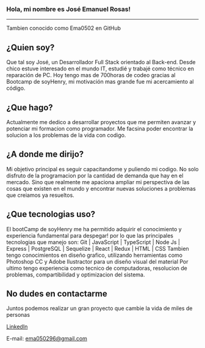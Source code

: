 ### Hola, mi nombre es José Emanuel Rosas!
----------------------
Tambien conocido como Ema0502 en GitHub

**¿Quien soy?**
----------------------
Que tal soy José, un Desarrollador Full Stack orientado al Back-end. Desde chico estuve interesado en el mundo IT, estudié y trabajé como técnico en reparación de PC. Hoy tengo mas de 700horas de codeo gracias al Bootcamp de soyHenry, mi motivación mas grande fue mi acercamiento al código.

**¿Que hago?**
----------------------
Actualmente me dedico a desarrollar proyectos que me permiten avanzar y potenciar mi formacion como programador. Me facsina poder encontrar la solucion a los problemas de la vida con codigo.

**¿A donde me dirijo?**
----------------------
Mi objetivo principal es seguir capacitandome y puliendo mi codigo.
No solo disfruto de la programacion por la cantidad de demanda que hay en el mercado. Sino que realmente me apaciona ampliar mi perspectiva de las cosas que existen en el mundo y encontrar nuevas soluciones a problemas que creiamos ya resueltos.

**¿Que tecnologias uso?**
----------------------
El bootCamp de soyHenry me ha permitido adquirir el conocimiento y experiencia fundamental para despegar! por lo que las principales tecnologias que manejo son:
Git | JavaScript | TypeScript | Node Js | Express | PostgreSQL | Sequelize | React | Redux | HTML | CSS
Tambien tengo conocimientos en diseño grafico, utilizando herramientas como Photoshop CC y Adobe Ilustractor para un diseño visual del material
Por ultimo tengo experiencia como tecnico de computadoras, resolucion de problemas, compartibilidad y optimizacion del sistema.

**No dudes en contactarme**
----------------------
Juntos podemos realizar un gran proyecto que cambie la vida de miles de personas

[LinkedIn](https://www.linkedin.com/in/jos%C3%A9-emanuel-rosas-31b1a8190/)

E-mail: ema050296@gmail.com
<!--
**Ema0502/Ema0502** is a ✨ _special_ ✨ repository because its `README.md` (this file) appears on your GitHub profile.

Here are some ideas to get you started:

- 🔭 I’m currently working on ...
- 🌱 I’m currently learning ...
- 👯 I’m looking to collaborate on ...
- 🤔 I’m looking for help with ...
- 💬 Ask me about ...
- 📫 How to reach me: ...
- 😄 Pronouns: ...
- ⚡ Fun fact: ...
-->

